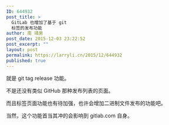 ```yaml
---
ID: 644932
post_title: >
  GitLab 也增加了基于 git
  标签的发布功能
author: 南 靖男
post_date: 2015-12-03 23:22:52
post_excerpt: ""
layout: post
permalink: https://larryli.cn/2015/12/644932
published: true
---
```

就是 git tag release 功能。

不是还没有类似 GitHub 那种发布列表的页面。

而且标签页面功能也有待加强，也许会增加二进制文件发布的功能吧。

当然，这个功能首当其冲的会影响到 gitlab.com 自身。